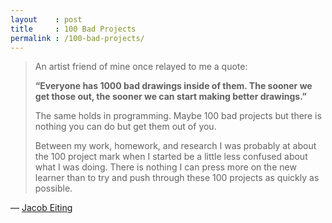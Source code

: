 ```yaml
---
layout    : post
title     : 100 Bad Projects
permalink : /100-bad-projects/
---
```


> An artist friend of mine once relayed to me a quote:
> 
> **“Everyone has 1000 bad drawings inside of them. The sooner we get those out, the sooner we can start making better drawings.”**
> 
> The same holds in programming. Maybe 100 bad projects but there is nothing you can do but get them out of you.
> 
> Between my work, homework, and research I was probably at about the 100 project mark when I started be a little less confused about what I was doing. There is nothing I can press more on the new learner than to try and push through these 100 projects as quickly as possible.

&mdash; [Jacob Eiting](http://jacobeiting-blog-blog.tumblr.com/post/30983501799/programming-is-hard)

